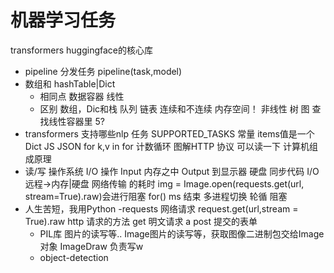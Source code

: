 # 机器学习任务
transformers huggingface的核心库
- pipeline 分发任务
    pipeline(task,model)
- 数组和 hashTable|Dict
    - 相同点
        数据容器 线性
    - 区别
        数组，Dic和栈 队列 链表 连续和不连续 内存空间！
        非线性 树 图
        查找线性容器里 5?
- transformers 支持哪些nlp 任务
    SUPPORTED_TASKS 常量
    items值是一个Dict JS JSON
    for k,v in  for 计数循环
    图解HTTP 协议 可以读一下
    计算机组成原理
- 读/写 操作系统 I/O 操作 Input 内存之中
Output 到显示器 硬盘
    同步代码 I/O 远程->内存|硬盘 网络传输
    的耗时 
    img = Image.open(requests.get(url, stream=True).raw)会进行阻塞
    for() ms 结束 多进程切换 轮循
    阻塞
- 人生苦短，我用Python
    -requests 网络请求
    request.get(url,stream = True).raw
    http 请求的方法 get 明文请求 a
    post 提交的表单
    - PIL库 图片的读写等..
        Image图片的读写等，获取图像二进制包交给Image对象
        ImageDraw 负责写w
    - object-detection
